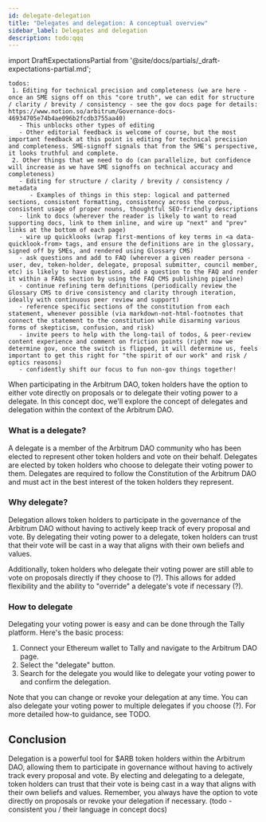```yaml
---
id: delegate-delegation
title: "Delegates and delegation: A conceptual overview"
sidebar_label: Delegates and delegation
description: todo:qqq
---
```


import DraftExpectationsPartial from '@site/docs/partials/_draft-expectations-partial.md'; 

<DraftExpectationsPartial />

```
todos: 
 1. Editing for technical precision and completeness (we are here - once an SME signs off on this "core truth", we can edit for structure / clarity / brevity / consistency - see the gov docs page for details: https://www.notion.so/arbitrum/Governance-docs-46934705e74b4ae096b2fcdb3755aa40)
   - This unblocks other types of editing 
   - Other editorial feedback is welcome of course, but the most important feedback at this point is editing for technical precision and completeness. SME-signoff signals that from the SME's perspective, it looks truthful and complete.
 2. Other things that we need to do (can parallelize, but confidence will increase as we have SME signoffs on technical accuracy and completeness)
   - Editing for structure / clarity / brevity / consistency / metadata
      - Examples of things in this step: logical and patterned sections, consistent formatting, consistency across the corpus, consistent usage of proper nouns, thoughtful SEO-friendly descriptions
   - link to docs (wherever the reader is likely to want to read supporting docs, link to them inline, and wire up "next" and "prev" links at the bottom of each page)
   - wire up quicklooks (wrap first-mentions of key terms in <a data-quicklook-from> tags, and ensure the definitions are in the glossary, signed off by SMEs, and rendered using Glossary CMS)
   - ask questions and add to FAQ (wherever a given reader persona - user, dev, token-holder, delegate, proposal submitter, council member, etc) is likely to have questions, add a question to the FAQ and render it within a FAQs section by using the FAQ CMS publishing pipeline)
   - continue refining term definitions (periodically review the Glossary CMS to drive consistency and clarity through iteration, ideally with continuous peer review and support)
   - reference specific sections of the constitution from each statement, whenever possible (via markdown-not-html-footnotes that connect the statement to the constitution while disarming various forms of skepticism, confusion, and risk)
   - invite peers to help with the long-tail of todos, & peer-review content experience and comment on friction points (right now we determine gov, once the switch is flipped, it will determine us, feels important to get this right for "the spirit of our work" and risk / optics reasons)
   - confidently shift our focus to fun non-gov things together!
```

When participating in the Arbitrum DAO, token holders have the option to either vote directly on proposals or to delegate their voting power to a delegate. In this concept doc, we'll explore the concept of delegates and delegation within the context of the Arbitrum DAO.

### What is a delegate?

A delegate is a member of the Arbitrum DAO community who has been elected to represent other token holders and vote on their behalf. Delegates are elected by token holders who choose to delegate their voting power to them. Delegates are required to follow the Constitution of the Arbitrum DAO and must act in the best interest of the token holders they represent.

### Why delegate?

Delegation allows token holders to participate in the governance of the Arbitrum DAO without having to actively keep track of every proposal and vote. By delegating their voting power to a delegate, token holders can trust that their vote will be cast in a way that aligns with their own beliefs and values.

Additionally, token holders who delegate their voting power are still able to vote on proposals directly if they choose to (?). This allows for added flexibility and the ability to "override" a delegate's vote if necessary (?).

### How to delegate

Delegating your voting power is easy and can be done through the Tally platform. Here's the basic process:

1. Connect your Ethereum wallet to Tally and navigate to the Arbitrum DAO page.
2. Select the "delegate" button.
3. Search for the delegate you would like to delegate your voting power to and confirm the delegation.

Note that you can change or revoke your delegation at any time. You can also delegate your voting power to multiple delegates if you choose (?). For more detailed how-to guidance, see TODO.

## Conclusion

Delegation is a powerful tool for $ARB token holders within the Arbitrum DAO, allowing them to participate in governance without having to actively track every proposal and vote. By electing and delegating to a delegate, token holders can trust that their vote is being cast in a way that aligns with their own beliefs and values. Remember, you always have the option to vote directly on proposals or revoke your delegation if necessary. (todo - consistent you / their language in concept docs)
